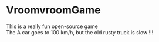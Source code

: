 # VroomvroomGame
This is a really fun open-source game<br />
The A car goes to 100 km/h, but the old rusty truck is slow !!!<br />


